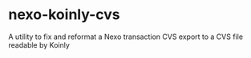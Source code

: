 # nexo-koinly-cvs
A utility to fix and reformat a Nexo transaction CVS export to a CVS file readable by Koinly
